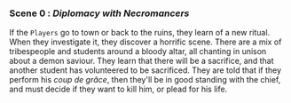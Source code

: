 
### Scene 0 : *Diplomacy with Necromancers* ###

If the `Players` go to town or back to the ruins, they learn of a new ritual.
When they investigate it, they discover a horrific scene.
There are a mix of tribespeople and students around a bloody altar,
all chanting in unison about a demon saviour.
They learn that there will be a sacrifice,
and that another student has volunteered to be sacrificed.
They are told that if they perform his *coup de grâce*,
then they'll be in good standing with the chief,
and must decide if they want to kill him, or plead for his life.






